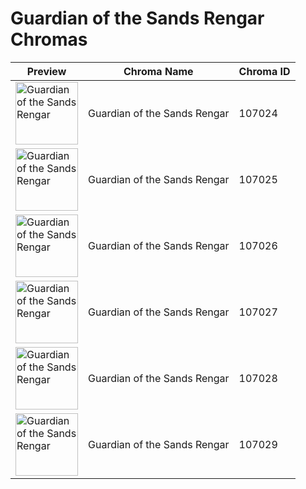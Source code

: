 # Guardian of the Sands Rengar Chromas

| Preview | Chroma Name | Chroma ID |
|---|---|---|
| <img src='https://raw.communitydragon.org/latest/plugins/rcp-be-lol-game-data/global/default/v1/champion-chroma-images/107/107024.png' alt='Guardian of the Sands Rengar' width='100'> | Guardian of the Sands Rengar | 107024 |
| <img src='https://raw.communitydragon.org/latest/plugins/rcp-be-lol-game-data/global/default/v1/champion-chroma-images/107/107025.png' alt='Guardian of the Sands Rengar' width='100'> | Guardian of the Sands Rengar | 107025 |
| <img src='https://raw.communitydragon.org/latest/plugins/rcp-be-lol-game-data/global/default/v1/champion-chroma-images/107/107026.png' alt='Guardian of the Sands Rengar' width='100'> | Guardian of the Sands Rengar | 107026 |
| <img src='https://raw.communitydragon.org/latest/plugins/rcp-be-lol-game-data/global/default/v1/champion-chroma-images/107/107027.png' alt='Guardian of the Sands Rengar' width='100'> | Guardian of the Sands Rengar | 107027 |
| <img src='https://raw.communitydragon.org/latest/plugins/rcp-be-lol-game-data/global/default/v1/champion-chroma-images/107/107028.png' alt='Guardian of the Sands Rengar' width='100'> | Guardian of the Sands Rengar | 107028 |
| <img src='https://raw.communitydragon.org/latest/plugins/rcp-be-lol-game-data/global/default/v1/champion-chroma-images/107/107029.png' alt='Guardian of the Sands Rengar' width='100'> | Guardian of the Sands Rengar | 107029 |
